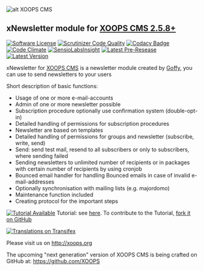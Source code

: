 ![alt XOOPS CMS](http://xoops.org/images/logoXoops4GithubRepository.png)
## xNewsletter module for [XOOPS CMS 2.5.8+](https://xoops.org)
[![Software License](https://img.shields.io/badge/license-GPL-brightgreen.svg?style=flat)](LICENSE) 
[![Scrutinizer Code Quality](https://img.shields.io/scrutinizer/g/XoopsModules25x/xnewsletter.svg?style=flat)](https://scrutinizer-ci.com/g/XoopsModules25x/xnewsletter/?branch=master)
[![Codacy Badge](https://api.codacy.com/project/badge/grade/b9c01a21369c444bbd20e9c19d42fe5e)](https://www.codacy.com/app/mambax7/xnewsletter_2/)
[![Code Climate](https://img.shields.io/codeclimate/github/XoopsModules25x/xnewsletter.svg?style=flat)](https://codeclimate.com/github/XoopsModules25x/xnewsletter)
[![SensioLabsInsight](https://insight.sensiolabs.com/projects/73d75c94-cc7d-4cdf-847d-11ce38a31a32/mini.png)](https://insight.sensiolabs.com/projects/73d75c94-cc7d-4cdf-847d-11ce38a31a32)
[![Latest Pre-Resease](https://img.shields.io/github/tag/XoopsModules25x/xnewsletter.svg?style=flat)](https://github.com/XoopsModules25x/xnewsletter/tags/)
[![Latest Version](https://img.shields.io/github/release/XoopsModules25x/xnewsletter.svg?style=flat)](https://github.com/XoopsModules25x/xnewsletter/releases/)

xNewsletter for [XOOPS CMS](http://xoops.org) is a newsletter module created by [Goffy](https://github.com/ggoffy), you can use to send newsletters to your users 

Short description of basic functions:<br>
- Usage of one or more e-mail-accounts<br>
- Admin of one or more newsletter possible<br>
- Subscription procedure optionally use confirmation system (double-opt-in)<br>
- Detailed handling of permissions for subscription procedures<br>
- Newsletter are based on templates<br>
- Detailed handling of permissions for groups and newsletter (subscribe, write, send)<br>
- Send: send test mail, resend to all subscribers or only to subscribers, where sending failed<br>
- Sending newsletters to unlimited number of recipients or in packages with certain number of recipients by using cronjob<br>
- Bounced email handler for handling Bounced emails in case of invalid e-mail-addresses<br>
- Optionally synchronisation with mailing lists (e.g. majordomo)<br>
- Maintenance function included<br>
- Creating protocol for the important steps<br>

[![Tutorial Available](http://xoops.org/images/tutorial-available-blue.svg)](https://www.gitbook.com/book/xoops/xnewsletter-tutorial/) Tutorial: see [here](https://www.gitbook.com/book/xoops/xnewsletter-tutorial/). 
To contribute to the Tutorial, [fork it on GitHub](https://github.com/XoopsDocs/xnewsletter-tutorial)

[![Translations on Transifex](http://xoops.org/images/translations-transifex-blue.svg)](https://www.transifex.com/xoops) 

Please visit us on http://xoops.org

The upcoming "next generation" version of XOOPS CMS is being crafted on GitHub at: https://github.com/XOOPS


